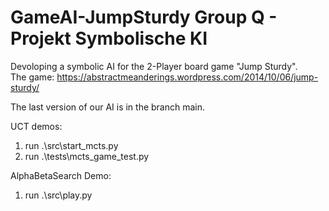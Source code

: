 # GameAI-JumpSturdy Group Q - Projekt Symbolische KI
Devoloping a symbolic AI for the 2-Player board game "Jump Sturdy".   
The game: https://abstractmeanderings.wordpress.com/2014/10/06/jump-sturdy/

The last version of our AI is in the branch main.

UCT demos:
1) run .\src\start_mcts.py 
2) run .\tests\mcts_game_test.py

AlphaBetaSearch Demo:
1) run .\src\play.py




